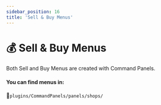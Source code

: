 ```yaml
---
sidebar_position: 16
title: 'Sell & Buy Menus'
---
```




# :moneybag: Sell & Buy Menus

Both Sell and Buy Menus are created with Command Panels.

#### You can find menus in:
📁`plugins/CommandPanels/panels/shops/`